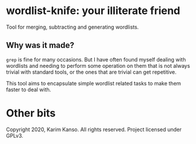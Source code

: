 # wordlist-knife: your illiterate friend

Tool for merging, subtracting and generating wordlists.

## Why was it made?

`grep` is fine for many occasions. But I have often found myself
dealing with wordlists and needing to perform some operation on them
that is not always trivial with standard tools, or the ones that are
trivial can get repetitive.

This tool aims to encapsulate simple wordlist related tasks to make
them faster to deal with.

# Other bits

Copyright 2020, Karim Kanso. All rights reserved. Project licensed under GPLv3.

[git]: https://github.com/kazkansouh/wordlist-knife "GitHub.com: wordlist-knife"
[pypi]: https://pypi.org/project/wordlist-knife/ "PyPI: wordlist-knife"

